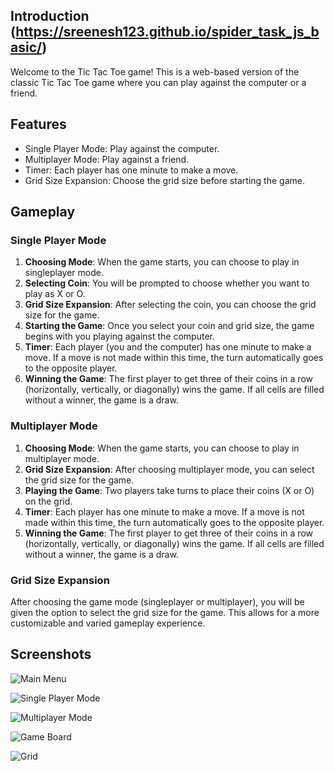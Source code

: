 ## Introduction (https://sreenesh123.github.io/spider_task_js_basic/)

Welcome to the Tic Tac Toe game! This is a web-based version of the classic Tic Tac Toe game where you can play against the computer or a friend.

## Features

- Single Player Mode: Play against the computer.
- Multiplayer Mode: Play against a friend.
- Timer: Each player has one minute to make a move.
- Grid Size Expansion: Choose the grid size before starting the game.

## Gameplay

### Single Player Mode

1. **Choosing Mode**: When the game starts, you can choose to play in singleplayer mode.
2. **Selecting Coin**: You will be prompted to choose whether you want to play as X or O.
3. **Grid Size Expansion**: After selecting the coin, you can choose the grid size for the game.
4. **Starting the Game**: Once you select your coin and grid size, the game begins with you playing against the computer.
5. **Timer**: Each player (you and the computer) has one minute to make a move. If a move is not made within this time, the turn automatically goes to the opposite player.
6. **Winning the Game**: The first player to get three of their coins in a row (horizontally, vertically, or diagonally) wins the game. If all cells are filled without a winner, the game is a draw.

### Multiplayer Mode

1. **Choosing Mode**: When the game starts, you can choose to play in multiplayer mode.
2. **Grid Size Expansion**: After choosing multiplayer mode, you can select the grid size for the game.
3. **Playing the Game**: Two players take turns to place their coins (X or O) on the grid.
4. **Timer**: Each player has one minute to make a move. If a move is not made within this time, the turn automatically goes to the opposite player.
5. **Winning the Game**: The first player to get three of their coins in a row (horizontally, vertically, or diagonally) wins the game. If all cells are filled without a winner, the game is a draw.

### Grid Size Expansion

After choosing the game mode (singleplayer or multiplayer), you will be given the option to select the grid size for the game. This allows for a more customizable and varied gameplay experience.

## Screenshots

![Main Menu](Demo/Screenshot(848).png)


![Single Player Mode](Demo/Screenshot(849).png)


![Multiplayer Mode](Demo/Screenshot(850).png)

![Game Board](Demo/Screenshot(852).png)

![Grid](Demo/Screenshot(852).png)
